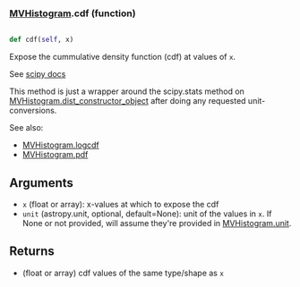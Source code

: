 ### [MVHistogram](MVHistogram.md).cdf (function)


```py

def cdf(self, x)

```



Expose the cummulative density function (cdf) at values of `x`.

See [scipy docs](https://docs.scipy.org/doc/scipy/reference/generated/scipy.stats.rv_continuous.cdf.html)

This method is just a wrapper around the scipy.stats method on
[MVHistogram.dist_constructor_object](MVHistogram.dist_constructor_object.md) after doing any requested unit-conversions.

See also:
* [MVHistogram.logcdf](MVHistogram.logcdf.md)
* [MVHistogram.pdf](MVHistogram.pdf.md)

Arguments
----------
* `x` (float or array): x-values at which to expose the cdf
* `unit` (astropy.unit, optional, default=None): unit of the values
    in `x`.  If None or not provided, will assume they're provided in
    [MVHistogram.unit](MVHistogram.unit.md).

Returns
---------
* (float or array) cdf values of the same type/shape as `x`

